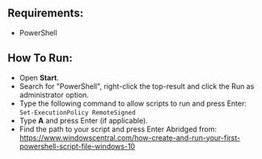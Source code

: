## Requirements:
- PowerShell

## How To Run:
- Open **Start**.
- Search for "PowerShell", right-click the top-result and click the Run as administrator option.
- Type the following command to allow scripts to run and press Enter:  
`
Set-ExecutionPolicy RemoteSigned
`
- Type **A** and press Enter (if applicable).
- Find the path to your script and press Enter
Abridged from: https://www.windowscentral.com/how-create-and-run-your-first-powershell-script-file-windows-10
